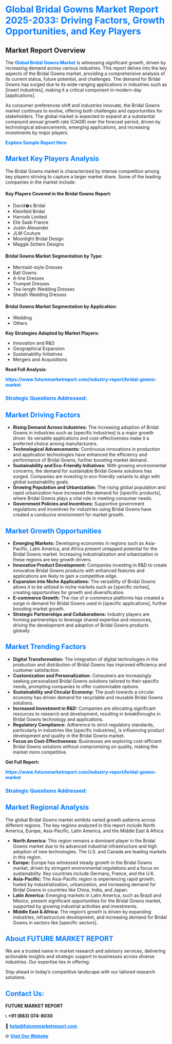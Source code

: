 <h1 style="color: #007BFF;">Global Bridal Gowns Market Report 2025-2033: Driving Factors, Growth Opportunities, and Key Players</h1>

<section id="overview">
<h2>Market Report Overview</h2>
<p>The <a href="https://www.futuremarketreport.com/industry-report/bridal-gowns-market" style="color: #007BFF; text-decoration: none;"><strong>Global Bridal Gowns Market</strong></a> is witnessing significant growth, driven by increasing demand across various industries. This report delves into the key aspects of the Bridal Gowns market, providing a comprehensive analysis of its current status, future potential, and challenges. The demand for Bridal Gowns has surged due to its wide-ranging applications in industries such as [insert industries], making it a critical component in modern-day [applications].</p>
<p>As consumer preferences shift and industries innovate, the Bridal Gowns market continues to evolve, offering both challenges and opportunities for stakeholders. The global market is expected to expand at a substantial compound annual growth rate (CAGR) over the forecast period, driven by technological advancements, emerging applications, and increasing investments by major players.</p>
</section>

<section id="overview">
<p><a href="https://www.futuremarketreport.com/request-sample/reportId=47006" style="color: #007BFF; text-decoration: none;"><strong>Explore Sample Report Here</strong></a></p>
</section>

<section id="key-players">
<h2 style="color: #007BFF;">Market Key Players Analysis</h2>
<p>The Bridal Gowns market is characterized by intense competition among key players striving to capture a larger market share. Some of the leading companies in the market include:</p>
<h4>Key Players Covered in the Bridal Gowns Report:</h4>
<ul><li>David�s Bridal</li><li>Kleinfeld Bridal</li><li>Harrods Limited</li><li>Elie Saab France</li><li>Justin Alexander</li><li>JLM Couture</li><li>Moonlight Bridal Design</li><li>Maggie Sottero Designs</li></ul>
<h4>Bridal Gowns Market Segmentation by Type:</h4>
<ul><li>Mermaid-style Dresses</li><li>Ball Gowns</li><li>A-line Dresses</li><li>Trumpet Dresses</li><li>Tea-length Wedding Dresses</li><li>Sheath Wedding Dresses</li></ul>

<h4>Bridal Gowns Market Segmentation by Application:</h4>
<ul><li>Wedding</li><li>Others</li></ul>
<p><strong>Key Strategies Adopted by Market Players:</strong></p>
<ul>
<li>Innovation and R&D</li>
<li>Geographical Expansion</li>
<li>Sustainability Initiatives</li>
<li>Mergers and Acquisitions</li>
</ul>
</section>

<section>
<p><strong>Read Full Analysis: </strong></p><a href="https://www.futuremarketreport.com/industry-report/bridal-gowns-market" style="color: #007BFF; text-decoration: none;"><strong>https://www.futuremarketreport.com/industry-report/bridal-gowns-market</strong></a>
<h3 style="color: #007BFF;">Strategic Questions Addressed:</h3>
</section>

<section id="driving-factors">
<h2 style="color: #007BFF;">Market Driving Factors</h2>
<ul>
<li><strong>Rising Demand Across Industries:</strong> The increasing adoption of Bridal Gowns in industries such as [specific industries] is a major growth driver. Its versatile applications and cost-effectiveness make it a preferred choice among manufacturers.</li>
<li><strong>Technological Advancements:</strong> Continuous innovations in production and application technologies have enhanced the efficiency and performance of Bridal Gowns, further boosting market demand.</li>
<li><strong>Sustainability and Eco-Friendly Initiatives:</strong> With growing environmental concerns, the demand for sustainable Bridal Gowns solutions has surged. Companies are investing in eco-friendly variants to align with global sustainability goals.</li>
<li><strong>Growing Population and Urbanization:</strong> The rising global population and rapid urbanization have increased the demand for [specific products], where Bridal Gowns plays a vital role in meeting consumer needs.</li>
<li><strong>Government Policies and Incentives:</strong> Supportive government regulations and incentives for industries using Bridal Gowns have created a conducive environment for market growth.</li>
</ul>
</section>

<section id="growth-opportunities">
<h2 style="color: #007BFF;">Market Growth Opportunities</h2>
<ul>
<li><strong>Emerging Markets:</strong> Developing economies in regions such as Asia-Pacific, Latin America, and Africa present untapped potential for the Bridal Gowns market. Increasing industrialization and urbanization in these regions are key growth drivers.</li>
<li><strong>Innovative Product Development:</strong> Companies investing in R&D to create innovative Bridal Gowns products with enhanced features and applications are likely to gain a competitive edge.</li>
<li><strong>Expansion into Niche Applications:</strong> The versatility of Bridal Gowns allows it to be utilized in niche markets such as [specific niches], creating opportunities for growth and diversification.</li>
<li><strong>E-commerce Growth:</strong> The rise of e-commerce platforms has created a surge in demand for Bridal Gowns used in [specific applications], further boosting market growth.</li>
<li><strong>Strategic Partnerships and Collaborations:</strong> Industry players are forming partnerships to leverage shared expertise and resources, driving the development and adoption of Bridal Gowns products globally.</li>
</ul>
</section>

<section id="trending-factors">
<h2 style="color: #007BFF;">Market Trending Factors</h2>
<ul>
<li><strong>Digital Transformation:</strong> The integration of digital technologies in the production and distribution of Bridal Gowns has improved efficiency and customer satisfaction.</li>
<li><strong>Customization and Personalization:</strong> Consumers are increasingly seeking personalized Bridal Gowns solutions tailored to their specific needs, prompting companies to offer customizable options.</li>
<li><strong>Sustainability and Circular Economy:</strong> The push towards a circular economy has driven demand for recyclable and reusable Bridal Gowns solutions.</li>
<li><strong>Increased Investment in R&D:</strong> Companies are allocating significant resources to research and development, resulting in breakthroughs in Bridal Gowns technology and applications.</li>
<li><strong>Regulatory Compliance:</strong> Adherence to strict regulatory standards, particularly in industries like [specific industries], is influencing product development and quality in the Bridal Gowns market.</li>
<li><strong>Focus on Cost-Effectiveness:</strong> Businesses are exploring cost-efficient Bridal Gowns solutions without compromising on quality, making the market more competitive.</li>
</ul>
</section>

<section>
<p><strong>Get Full Report: </strong></p><a href="https://www.futuremarketreport.com/industry-report/bridal-gowns-market" style="color: #007BFF; text-decoration: none;"><strong>https://www.futuremarketreport.com/industry-report/bridal-gowns-market</strong></a>
<h3 style="color: #007BFF;">Strategic Questions Addressed:</h3>
</section>


<section id="regional-analysis">
<h2 style="color: #007BFF;">Market Regional Analysis</h2>
<p>The global Bridal Gowns market exhibits varied growth patterns across different regions. The key regions analyzed in this report include North America, Europe, Asia-Pacific, Latin America, and the Middle East & Africa:</p>
<ul>
<li><strong>North America:</strong> This region remains a dominant player in the Bridal Gowns market due to its advanced industrial infrastructure and high adoption of new technologies. The U.S. and Canada are leading markets in this region.</li>
<li><strong>Europe:</strong> Europe has witnessed steady growth in the Bridal Gowns market, driven by stringent environmental regulations and a focus on sustainability. Key countries include Germany, France, and the U.K.</li>
<li><strong>Asia-Pacific:</strong> The Asia-Pacific region is experiencing rapid growth, fueled by industrialization, urbanization, and increasing demand for Bridal Gowns in countries like China, India, and Japan.</li>
<li><strong>Latin America:</strong> Emerging markets in Latin America, such as Brazil and Mexico, present significant opportunities for the Bridal Gowns market, supported by growing industrial activities and investments.</li>
<li><strong>Middle East & Africa:</strong> The region’s growth is driven by expanding industries, infrastructure development, and increasing demand for Bridal Gowns in sectors like [specific sectors].</li>
</ul>
</section>

<footer>
<h2 style="color: #007BFF;">About FUTURE MARKET REPORT</h2>
<p>We are a trusted name in market research and advisory services, delivering actionable insights and strategic support to businesses across diverse industries. Our expertise lies in offering:</p>

<p>Stay ahead in today’s competitive landscape with our tailored research solutions.</p>

<h2 style="color: #007BFF;">Contact Us:</h2>
<p><strong>FUTURE MARKET REPORT</strong></p>
<p>📞 <strong>+91 (883) 074-8030</strong></p>
<p>📧 <strong><a href="mailto:help@futuremarketreport.com" style="color: #007BFF;">help@futuremarketreport.com</a></strong></p>
<p>🌐 <strong><a href="https://www.futuremarketreport.com/" style="color: #007BFF;">Visit Our Website</a></strong></p>
</footer>